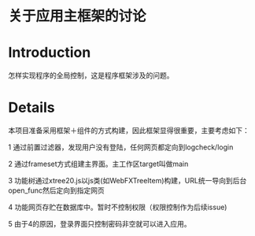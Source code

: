 #  关于应用主框架的讨论

# Introduction #

怎样实现程序的全局控制，这是程序框架涉及的问题。

# Details #

本项目准备采用框架＋组件的方式构建，因此框架显得很重要，主要考虑如下：

1 通过前置过滤器，发现用户没有登陆，任何网页都定向到logcheck/login

2 通过frameset方式组建主界面。主工作区target叫做main

3 功能树通过xtree20.js以js类(如WebFXTreeItem)构建，URL统一导向到后台open\_func然后定向到指定网页

4 功能网页存贮在数据库中。暂时不控制权限（权限控制作为后续issue)

5 由于4的原因，登录界面只控制密码非空就可以进入应用。